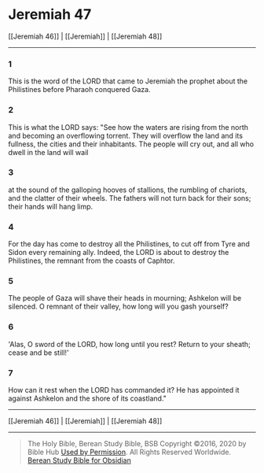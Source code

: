 # Jeremiah 47

[[Jeremiah 46]] | [[Jeremiah]] | [[Jeremiah 48]]

---

### 1
This is the word of the LORD that came to Jeremiah the prophet about the Philistines before Pharaoh conquered Gaza.

### 2
This is what the LORD says: "See how the waters are rising from the north and becoming an overflowing torrent. They will overflow the land and its fullness, the cities and their inhabitants. The people will cry out, and all who dwell in the land will wail

### 3
at the sound of the galloping hooves of stallions, the rumbling of chariots, and the clatter of their wheels. The fathers will not turn back for their sons; their hands will hang limp.

### 4
For the day has come to destroy all the Philistines, to cut off from Tyre and Sidon every remaining ally. Indeed, the LORD is about to destroy the Philistines, the remnant from the coasts of Caphtor.

### 5
The people of Gaza will shave their heads in mourning; Ashkelon will be silenced. O remnant of their valley, how long will you gash yourself?

### 6
'Alas, O sword of the LORD, how long until you rest? Return to your sheath; cease and be still!'

### 7
How can it rest when the LORD has commanded it? He has appointed it against Ashkelon and the shore of its coastland."

---

[[Jeremiah 46]] | [[Jeremiah]] | [[Jeremiah 48]]

---

> The Holy Bible, Berean Study Bible, BSB
> Copyright &copy;2016, 2020 by Bible Hub
> [Used by Permission](https://berean.bible/terms.htm). All Rights Reserved Worldwide.
> [Berean Study Bible for Obsidian](https://github.com/gapmiss/berean-study-bible-for-obsidian)</small>

